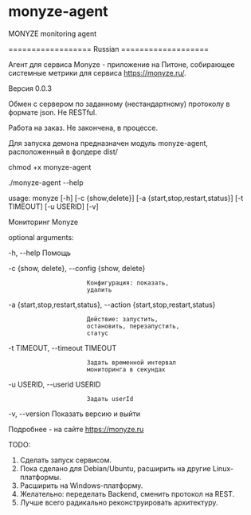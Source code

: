 # monyze-agent
MONYZE monitoring agent

================== Russian ===================

Агент для сервиса Monyze - приложение на Питоне, собирающее системные метрики для сервиса https://monyze.ru/. 

Версия 0.0.3

Обмен с сервером по заданному (нестандартному) протоколу в формате json. Не RESTful.

Работа на заказ. Не закончена, в процессе.

Для запуска демона предназначен модуль monyze-agent, расположенный в фолдере dist/

chmod +x monyze-agent

./monyze-agent --help

usage: monyze [-h] [-c {show,delete}] [-a {start,stop,restart,status}]
              [-t TIMEOUT] [-u USERID] [-v]

Мониторинг Monyze

optional arguments:

 -h, --help             Помощь

 -c {show, delete}, --config {show, delete}
 
                          Конфигурация: показать,
                          удалить


  -a {start,stop,restart,status}, --action {start,stop,restart,status}
  
                          Действие: запустить,
                          остановить, перезапустить,
                          статус

  -t TIMEOUT, --timeout TIMEOUT
  
                          Задать временной интервал
                          мониторинга в секундах

  -u USERID, --userid USERID
  
                          Задать userId

  -v, --version
                          Показать версию и выйти

Подробнее - на сайте https://monyze.ru

TODO:
1. Сделать запуск сервисом.
2. Пока сделано для Debian/Ubuntu, расширить на другие Linux-платформы.
3. Расширить на Windows-платформу.
4. Желательно: переделать Backend, сменить протокол на REST.
5. Лучше всего радикально реконструировать архитектуру.
